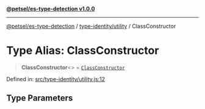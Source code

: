 [**@petsel/es-type-detection v1.0.0**](../../../README.md)

***

[@petsel/es-type-detection](../../../modules.md) / [type-identity/utility](../README.md) / ClassConstructor

# Type Alias: ClassConstructor

> **ClassConstructor**\<\> = [`ClassConstructor`](../../../function/typedef/type-aliases/ClassConstructor.md)

Defined in: [src/type-identity/utility.js:12](https://github.com/petsel/es-type-detection/blob/ee065d8dbfab0995c95e9bb864d87647f5391dda/src/type-identity/utility.js#L12)

## Type Parameters
